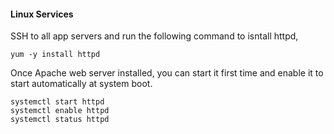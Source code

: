 #### Linux Services

SSH to all app servers and run the following command to isntall httpd,

    yum -y install httpd

Once Apache web server installed, you can start it first time and enable it to start automatically at system boot.

    systemctl start httpd
    systemctl enable httpd
    systemctl status httpd
